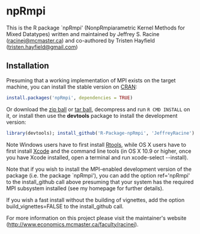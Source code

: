 # npRmpi

This is the R package `npRmpi' (NonpRmpiarametric Kernel Methods for Mixed Datatypes) written and maintained by Jeffrey S. Racine (racinej@mcmaster.ca) and co-authored by Tristen Hayfield (tristen.hayfield@gmail.com)

## Installation

Presuming that a working implementation of MPI exists on the target machine, you can install the stable version on [CRAN](http://cran.r-project.org/package=npRmpi):

```r
install.packages('npRmpi', dependencies = TRUE)
```

Or download the [zip ball](https://github.com/JeffreyRacine/R-Package-npRmpi/zipball/master) or [tar ball](https://github.com/JeffreyRacine/R-Package-npRmpi/tarball/master), decompress and run `R CMD INSTALL` on it, or install then use the **devtools** package to install the development version:

```r
library(devtools); install_github('R-Package-npRmpi', 'JeffreyRacine')
```

Note Windows users have to first install
[Rtools](http://cran.r-project.org/bin/windows/Rtools), while OS X
users have to first install
[Xcode](https://itunes.apple.com/us/app/xcode/id497799835) and the
command line tools (in OS X 10.9 or higher, once you have Xcode
installed, open a terminal and run xcode-select --install).

Note that if you wish to install the MPI-enabled development version
of the package (i.e. the package `npRmpi'), you can add the option
ref='npRmpi' to the install_github call above presuming that your
system has the required MPI subsystem installed (see my homepage for
further details).

If you wish a fast install without the building of vignettes, add the
option build_vignettes=FALSE to the install_github call.

For more information on this project please visit the maintainer's website (http://www.economics.mcmaster.ca/faculty/racinej).

